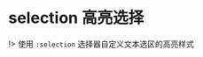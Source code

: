 # selection 高亮选择

!>  使用 `:selection` 选择器自定义文本选区的高亮样式

<vuep template="#example"></vuep>

<script v-pre type="text/x-template" id="example">
<template>
  <div class="selection-highlight">这是一段文字，尝试按住鼠标进行拖拽选择文字</div>
</template>
<style>
  .selection-highlight::selection {
    background: #ce3d3a;
    color: #fff;
  }
</style>
<script>
</script>
</script>